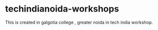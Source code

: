 # techindianoida-workshops


This is created in galgotia college , greater noida in tech india workshop.
